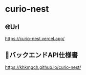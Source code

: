 # curio-nest

## :globe_with_meridians:Url
https://curio-nest.vercel.app/

## :blue_book:バックエンドAPI仕様書
https://khkmgch.github.io/curio-nest/
